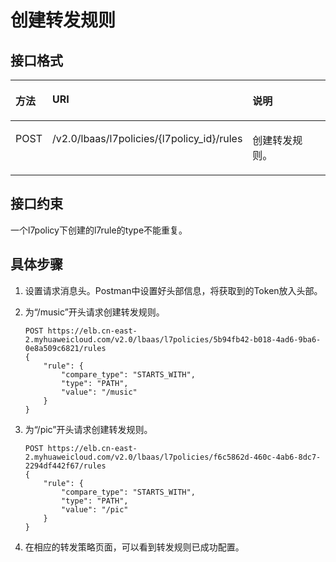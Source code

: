 # 创建转发规则<a name="ZH-CN_TOPIC_0210354325"></a>

## 接口格式<a name="zh-cn_topic_0135706202_section47470695"></a>

<a name="zh-cn_topic_0135706202_table34642259"></a>
<table><thead align="left"><tr id="zh-cn_topic_0135706202_row6785018"><th class="cellrowborder" valign="top" width="11.110000000000001%" id="mcps1.1.4.1.1"><p id="zh-cn_topic_0135706202_p12715598"><a name="zh-cn_topic_0135706202_p12715598"></a><a name="zh-cn_topic_0135706202_p12715598"></a>方法</p>
</th>
<th class="cellrowborder" valign="top" width="55.559999999999995%" id="mcps1.1.4.1.2"><p id="zh-cn_topic_0135706202_p23330481"><a name="zh-cn_topic_0135706202_p23330481"></a><a name="zh-cn_topic_0135706202_p23330481"></a>URI</p>
</th>
<th class="cellrowborder" valign="top" width="33.33%" id="mcps1.1.4.1.3"><p id="zh-cn_topic_0135706202_p10720846"><a name="zh-cn_topic_0135706202_p10720846"></a><a name="zh-cn_topic_0135706202_p10720846"></a>说明</p>
</th>
</tr>
</thead>
<tbody><tr id="zh-cn_topic_0135706202_row63082187"><td class="cellrowborder" valign="top" width="11.110000000000001%" headers="mcps1.1.4.1.1 "><p id="zh-cn_topic_0135706202_p9383504"><a name="zh-cn_topic_0135706202_p9383504"></a><a name="zh-cn_topic_0135706202_p9383504"></a>POST</p>
</td>
<td class="cellrowborder" valign="top" width="55.559999999999995%" headers="mcps1.1.4.1.2 "><p id="zh-cn_topic_0135706202_p21866374"><a name="zh-cn_topic_0135706202_p21866374"></a><a name="zh-cn_topic_0135706202_p21866374"></a>/v2.0/lbaas/l7policies/{l7policy_id}/rules</p>
</td>
<td class="cellrowborder" valign="top" width="33.33%" headers="mcps1.1.4.1.3 "><p id="zh-cn_topic_0135706202_p26345876"><a name="zh-cn_topic_0135706202_p26345876"></a><a name="zh-cn_topic_0135706202_p26345876"></a>创建转发规则。</p>
</td>
</tr>
</tbody>
</table>

## 接口约束<a name="zh-cn_topic_0135706202_section24583072"></a>

一个l7policy下创建的l7rule的type不能重复。

## 具体步骤<a name="zh-cn_topic_0135706202_section19921062"></a>

1.  设置请求消息头。Postman中设置好头部信息，将获取到的Token放入头部。
2.  为“/music”开头请求创建转发规则。

    ```
    POST https://elb.cn-east-2.myhuaweicloud.com/v2.0/lbaas/l7policies/5b94fb42-b018-4ad6-9ba6-0e8a509c6821/rules
    { 
        "rule": { 
            "compare_type": "STARTS_WITH",  
            "type": "PATH",  
            "value": "/music" 
        } 
    }
    ```

3.  为“/pic”开头请求创建转发规则。

    ```
    POST https://elb.cn-east-2.myhuaweicloud.com/v2.0/lbaas/l7policies/f6c5862d-460c-4ab6-8dc7-2294df442f67/rules
    { 
        "rule": { 
            "compare_type": "STARTS_WITH",  
            "type": "PATH",  
            "value": "/pic" 
        } 
    }
    ```

4.  在相应的转发策略页面，可以看到转发规则已成功配置。

